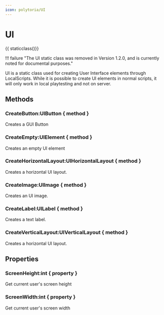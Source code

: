 ```yaml
---
icon: polytoria/UI
---
```


# UI

{{ staticclass()}}

<div data-search-exclude markdown>
!!! failure "The UI static class was removed in Version 1.2.0, and is currently noted for documental purposes."
</div>

UI is a static class used for creating User Interface elements through LocalScripts. While it is possible to create UI elements in normal scripts, it will only work in local playtesting and not on server.

## Methods

### CreateButton:UIButton { method }

Creates a GUI Button

### CreateEmpty:UIElement { method }

Creates an empty UI element

### CreateHorizontalLayout:UIHorizontalLayout { method }

Creates a horizontal UI layout.

### CreateImage:UIImage { method }

Creates an UI image.

### CreateLabel:UILabel { method }

Creates a text label.

### CreateVerticalLayout:UIVerticalLayout { method }

Creates a horizontal UI layout.

## Properties

### ScreenHeight:int { property }

Get current user's screen height

### ScreenWidth:int { property }

Get current user's screen width
